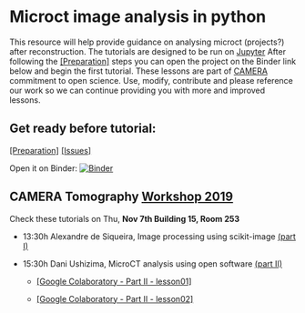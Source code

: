 Microct image analysis in python
================================

This resource will help provide guidance on analysing microct (projects?) after reconstruction. The tutorials are designed to be run on [Jupyter](https://jupyter-notebook.readthedocs.io/en/stable/) After following the [[Preparation]](https://github.com/CameraIA/microct_skimage/blob/master/preparation.md) steps you can open the project on the Binder link below and begin the first tutorial.  These lessons are part of [CAMERA](camera.lbl.gov)  commitment to open science. Use, modify, contribute and please reference our work so we can continue providing you with more and improved lessons. 

Get ready before tutorial:
--------------------------
[[Preparation]](https://github.com/CameraIA/microct_skimage/blob/master/preparation.md)  [[Issues]](https://github.com/CameraIA/microct_skimage/issues)

Open it on Binder: [![Binder](https://mybinder.org/badge_logo.svg)](https://mybinder.org/v2/gh/CameraIA/microct_skimage/master)


CAMERA Tomography [Workshop 2019](http://microct.lbl.gov/cameratomo2019)
--------------------------------------------------------------------------

Check these tutorials on Thu, **Nov 7th Building 15, Room 253**

-	13:30h Alexandre de Siqueira, Image processing using scikit-image [(part I)](https://github.com/CameraIA/microct_skimage/tree/master/partI)

-	15:30h Dani Ushizima, MicroCT analysis using open software [(part II)](https://github.com/CameraIA/microct_skimage/tree/master/partII) 
  
    - [[Google Colaboratory - Part II - lesson01]](https://drive.google.com/file/d/1l3nUSw5N2QQgcZqlO9gULRN3PHrkde6Q/view?usp=sharing)
    
    - [[Google Colaboratory - Part II - lesson02]](https://drive.google.com/file/d/1GX3Gp0IgqCCn7KbpwG2LVsVCKKyGd-45/view?usp=sharing)

